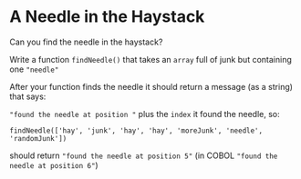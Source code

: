 <h1>A Needle in the Haystack</h1>
<div class="markdown prose max-w-none" id="description"><p>Can you find the needle in the haystack?</p>
<p>Write a function <code>findNeedle()</code> that takes an <code>array</code> full of junk but containing one <code>"needle"</code></p>
<p>After your function finds the needle it should return a message (as a string) that says:</p>
<p><code>"found the needle at position "</code> plus the <code>index</code> it found the needle, so: </p>
<pre style="display: none;"><code class="language-python"><span class="cm-variable">find_needle</span>([<span class="cm-string">'hay'</span>, <span class="cm-string">'junk'</span>, <span class="cm-string">'hay'</span>, <span class="cm-string">'hay'</span>, <span class="cm-string">'moreJunk'</span>, <span class="cm-string">'needle'</span>, <span class="cm-string">'randomJunk'</span>])
</code></pre>
<pre style="display: none;"><code class="language-ruby"><span class="cm-variable">find_needle</span>([<span class="cm-string">'hay'</span>, <span class="cm-string">'junk'</span>, <span class="cm-string">'hay'</span>, <span class="cm-string">'hay'</span>, <span class="cm-string">'moreJunk'</span>, <span class="cm-string">'needle'</span>, <span class="cm-string">'randomJunk'</span>])
</code></pre>
<pre style="display: none;"><code class="language-elixir"><span class="cm-variable">find_needle</span>([<span class="cm-string">'hay'</span>, <span class="cm-string">'junk'</span>, <span class="cm-string">'hay'</span>, <span class="cm-string">'hay'</span>, <span class="cm-string">'moreJunk'</span>, <span class="cm-string">'needle'</span>, <span class="cm-string">'randomJunk'</span>])
</code></pre>
<pre><code class="language-javascript"><span class="cm-variable">findNeedle</span>([<span class="cm-string">'hay'</span>, <span class="cm-string">'junk'</span>, <span class="cm-string">'hay'</span>, <span class="cm-string">'hay'</span>, <span class="cm-string">'moreJunk'</span>, <span class="cm-string">'needle'</span>, <span class="cm-string">'randomJunk'</span>])
</code></pre>
<pre style="display: none;"><code class="language-typescript"><span class="cm-variable">findNeedle</span>([<span class="cm-string">'hay'</span>, <span class="cm-string">'junk'</span>, <span class="cm-string">'hay'</span>, <span class="cm-string">'hay'</span>, <span class="cm-string">'moreJunk'</span>, <span class="cm-string">'needle'</span>, <span class="cm-string">'randomJunk'</span>])
</code></pre>
<pre style="display: none;"><code class="language-java"><span class="cm-variable">findNeedle</span>(<span class="cm-keyword">new</span> <span class="cm-type">Object</span>[] {<span class="cm-string">"hay"</span>, <span class="cm-string">"junk"</span>, <span class="cm-string">"hay"</span>, <span class="cm-string">"hay"</span>, <span class="cm-string">"moreJunk"</span>, <span class="cm-string">"needle"</span>, <span class="cm-string">"randomJunk"</span>})
</code></pre>
<pre style="display: none;"><code class="language-haskell"><span class="cm-variable">findNeedle</span> [<span class="cm-string">"hay"</span>, <span class="cm-string">"junk"</span>, <span class="cm-string">"hay"</span>, <span class="cm-string">"hay"</span>, <span class="cm-string">"moreJunk"</span>, <span class="cm-string">"needle"</span>, <span class="cm-string">"randomJunk"</span>]
</code></pre>
<pre style="display: none;"><code class="language-racket"><span class="cm-bracket">(</span><span class="cm-variable">find-needle</span> <span class="cm-atom">'</span><span class="cm-atom">(</span><span class="cm-atom">"</span><span class="cm-atom">hay"</span> <span class="cm-atom">"</span><span class="cm-atom">junk"</span> <span class="cm-atom">"</span><span class="cm-atom">hay"</span> <span class="cm-atom">"</span><span class="cm-atom">hay"</span> <span class="cm-atom">"</span><span class="cm-atom">moreJunk"</span> <span class="cm-atom">"</span><span class="cm-atom">needle"</span><span class="cm-atom">,</span><span class="cm-atom">"</span><span class="cm-atom">randomJunk"</span><span class="cm-atom">)</span><span class="cm-bracket">)</span>
</code></pre>
<pre style="display: none;"><code class="language-cobol">      FindNeedle([<span class="cm-string">'</span><span class="cm-string">hay'</span>, <span class="cm-string">'</span><span class="cm-string">junk'</span>, <span class="cm-string">'</span><span class="cm-string">hay'</span>, <span class="cm-string">'</span><span class="cm-string">hay'</span>, <span class="cm-string">'</span><span class="cm-string">moreJunk'</span>, <span class="cm-string">'</span><span class="cm-string">needle'</span>, <span class="cm-string">'</span><span class="cm-string">randomJunk'</span>])
</code></pre>
<p>should return <code>"found the needle at position 5"</code> (in COBOL <code>"found the needle at position 6"</code>)</p>
</div>